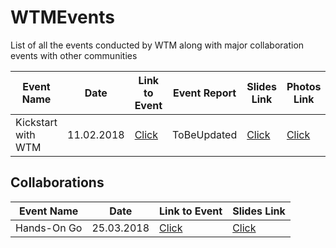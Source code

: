# WTMEvents
List of all the events conducted by WTM along with major collaboration events with other communities 

|  Event Name  |  Date  |  Link to Event | Event Report |  Slides Link  |  Photos Link  |  
|--------------|--------|-----------------|--------------|---------------|---------------|
| Kickstart with WTM | 11.02.2018 | [Click](https://www.meetup.com/GDGNewDelhi/events/247251144/) | ToBeUpdated | [Click](https://github.com/WTM-NewDelhi/KickStartSlides) | [Click](https://drive.google.com/drive/folders/10GHf0hSA36mAJf7-Qr_P4UKBTBjavf17?usp=sharing) |

## Collaborations

|  Event Name  |  Date  |  Link to Event  |  Slides Link  |  
|--------------|--------|-----------------|---------------|
| Hands-On Go | 25.03.2018 | [Click](https://www.facebook.com/events/212778972638455/) | [Click](https://github.com/wwgdelhi/Talks/issues) |
